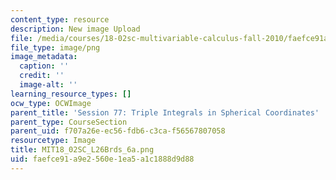 ```yaml
---
content_type: resource
description: New image Upload
file: /media/courses/18-02sc-multivariable-calculus-fall-2010/faefce91a9e2560e1ea5a1c1888d9d88_MIT18_02SC_L26Brds_6a.png
file_type: image/png
image_metadata:
  caption: ''
  credit: ''
  image-alt: ''
learning_resource_types: []
ocw_type: OCWImage
parent_title: 'Session 77: Triple Integrals in Spherical Coordinates'
parent_type: CourseSection
parent_uid: f707a26e-ec56-fdb6-c3ca-f56567807058
resourcetype: Image
title: MIT18_02SC_L26Brds_6a.png
uid: faefce91-a9e2-560e-1ea5-a1c1888d9d88
---
```

